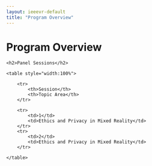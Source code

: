 ```yaml
---
layout: ieeevr-default
title: "Program Overview"
---
```


<style>
table, th, td {
  border: 1px solid black;
  border-collapse: collapse;
}
</style>

<div>
    <h1>Program Overview</h1>
    
    
    <h2>Panel Sessions</h2>
    
    <table style="width:100%">
    
        <tr>
            <th>Session</th>
            <th>Topic Area</th>
        </tr>
        
        <tr>
            <td>1</td>
            <td>Ethics and Privacy in Mixed Reality</td>
        </tr>
        <tr>
            <td>2</td>
            <td>Ethics and Privacy in Mixed Reality</td>
        </tr>
    
    </table>



</div>